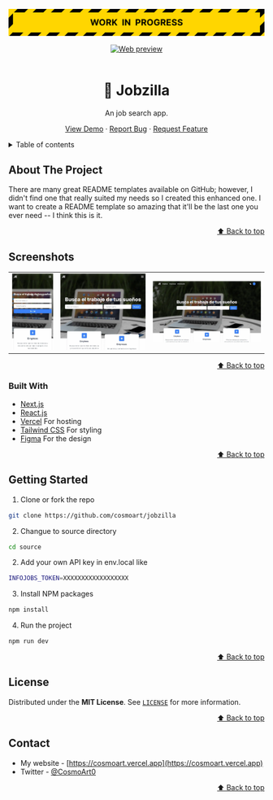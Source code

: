 <div id="top"></div>

![Work in progress](./readme/wip.svg)

<div align="center">
	<a href="https://demo.vercel.app">
		<img src="https://picsum.photos/1000/200" alt="Web preview" />
	</a>

<br/>
<br />

  # 💼 Jobzilla

  An job search app.

  <a href="https://demo.vercel.app">View Demo</a>
  ·
  <a href="https://github.com/cosmoart/jobzilla/issues">Report Bug</a>
  ·
  <a href="https://github.com/cosmoart/jobzilla/issues">Request Feature</a>

</div>


<!-- TABLE OF CONTENTS -->
<details>
<summary>Table of contents</summary>

- [About The Project](#about-the-project)
- [Screenshots](#screenshots)
- [Built With](#built-with)
- [Getting Started](#getting-started)
- [License](#license)
- [Contact](#contact)

</details>


<!-- ABOUT THE PROJECT -->
## About The Project

There are many great README templates available on GitHub; however, I didn't find one that really suited my needs so I created this enhanced one. I want to create a README template so amazing that it'll be the last one you ever need -- I think this is it.

<p align="right"><a href="#top">⬆ Back to top</a></p>


<!-- SCREENSHOTS -->
## Screenshots

<table>
    <tr>
      <td>
          <img src="./readme/screenshots/mobile.webp" width="100%" title="Mobile solution"  />
      </td>
      <td>
          <img src="./readme/screenshots/tablet.webp" width="100%" title="Tablet solution"/>
      </td>
      <td>
          <img src="./readme/screenshots/desktop.webp" width="100%" title="Desktop solution"/>
      </td>
    </tr>
</table>

<p align="right"><a href="#top">⬆ Back to top</a></p>


### Built With

* [Next.js](https://nextjs.org/)
* [React.js](https://reactjs.org/)
* [Vercel](https://vercel.com/) For hosting
* [Tailwind CSS](https://tailwindcss.com/) For styling
* [Figma](https://www.figma.com/) For the design

<p align="right"><a href="#top">⬆ Back to top</a></p>


<!-- GETTING STARTED -->
## Getting Started

1. Clone or fork the repo
```sh
git clone https://github.com/cosmoart/jobzilla
```
2. Changue to source directory
```sh
cd source
```
2. Add your own API key in env.local like
```sh
INFOJOBS_TOKEN=XXXXXXXXXXXXXXXXXX
```
3. Install NPM packages
```sh
npm install
```
4. Run the project
```sh
npm run dev
```

<p align="right"><a href="#top">⬆ Back to top</a></p>


<!-- LICENSE -->
## License

Distributed under the **MIT License**. See [`LICENSE`](https://github.com/cosmoart/jobzilla/blob/main/LICENCE) for more information.

<p align="right"><a href="#top">⬆ Back to top</a></p>

<!-- CONTACT -->
## Contact
* My website - [https://cosmoart.vercel.app](https://cosmoart.vercel.app)
* Twitter - [@CosmoArt0](https://twitter.com/cosmoart0)

<p align="right"><a href="#top">⬆ Back to top</a></p>

